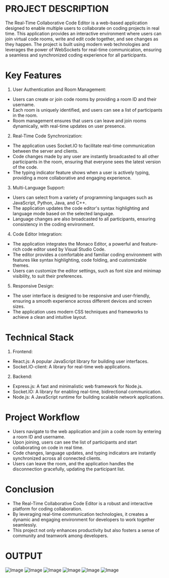 
# PROJECT DESCRIPTION #

 The Real-Time Collaborative Code Editor is a web-based application designed to enable multiple users to collaborate on coding projects in real time. This application 
 provides an interactive environment where users can join virtual code rooms, write and edit code together, and see changes as they happen. The project is built using 
 modern web technologies and leverages the power of WebSockets for real-time communication, ensuring a seamless and synchronized coding experience for all participants.

# Key Features #

1. User Authentication and Room Management:
  - Users can create or join code rooms by providing a room ID and their username.
  - Each room is uniquely identified, and users can see a list of participants in the room.
  - Room management ensures that users can leave and join rooms dynamically, with real-time updates on user presence.

2. Real-Time Code Synchronization:
  - The application uses Socket.IO to facilitate real-time communication between the server and clients.
  - Code changes made by any user are instantly broadcasted to all other participants in the room, ensuring that everyone sees the latest version of the code.
  - The typing indicator feature shows when a user is actively typing, providing a more collaborative and engaging experience.

3. Multi-Language Support:
  - Users can select from a variety of programming languages such as JavaScript, Python, Java, and C++.
  - The application updates the code editor's syntax highlighting and language mode based on the selected language.
  - Language changes are also broadcasted to all participants, ensuring consistency in the coding environment.

4. Code Editor Integration:
  - The application integrates the Monaco Editor, a powerful and feature-rich code editor used by Visual Studio Code.
  - The editor provides a comfortable and familiar coding environment with features like syntax highlighting, code folding, and customizable themes.
  - Users can customize the editor settings, such as font size and minimap visibility, to suit their preferences.

5. Responsive Design:
  - The user interface is designed to be responsive and user-friendly, ensuring a smooth experience across different devices and screen sizes.
  - The application uses modern CSS techniques and frameworks to achieve a clean and intuitive layout.

# Technical Stack #

1. Frontend:
  - React.js: A popular JavaScript library for building user interfaces.
  - Socket.IO-client: A library for real-time web applications.

2. Backend:
  - Express.js: A fast and minimalistic web framework for Node.js.
  - Socket.IO: A library for enabling real-time, bidirectional communication.
  - Node.js: A JavaScript runtime for building scalable network applications.

# Project Workflow #

  - Users navigate to the web application and join a code room by entering a room ID and username.
  - Upon joining, users can see the list of participants and start collaborating on code in real time.
  - Code changes, language updates, and typing indicators are instantly synchronized across all connected clients.
  - Users can leave the room, and the application handles the disconnection gracefully, updating the participant list.

# Conclusion #

  - The Real-Time Collaborative Code Editor is a robust and interactive platform for coding collaboration. 
  - By leveraging real-time communication technologies, it creates a dynamic and engaging environment for developers to work together seamlessly. 
  - This project not only enhances productivity but also fosters a sense of community and teamwork among developers.

# OUTPUT #

 ![Image](https://github.com/user-attachments/assets/37ebf893-a393-4e07-8354-b94fc51eabc5)
 ![Image](https://github.com/user-attachments/assets/b1fa3db0-6ff5-4917-b7d5-769221a33bd3)
 ![Image](https://github.com/user-attachments/assets/436ecd63-b9bf-48bb-99a4-f7335ca40ef5)
 ![Image](https://github.com/user-attachments/assets/20811d24-3d0b-459f-82e4-8c9f3181ad25)
 ![Image](https://github.com/user-attachments/assets/5e6caad4-8b50-430b-b607-38e40ceec71d)
 ![Image](https://github.com/user-attachments/assets/e451610f-8b4c-40c6-b0bd-749a2703acdb)
   
   

